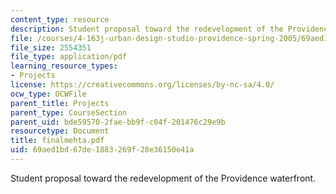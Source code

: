 ```yaml
---
content_type: resource
description: Student proposal toward the redevelopment of the Providence waterfront.
file: /courses/4-163j-urban-design-studio-providence-spring-2005/69aed1bd67de1883269f28e36150e41a_finalmehta.pdf
file_size: 2554351
file_type: application/pdf
learning_resource_types:
- Projects
license: https://creativecommons.org/licenses/by-nc-sa/4.0/
ocw_type: OCWFile
parent_title: Projects
parent_type: CourseSection
parent_uid: bde59570-2fae-bb9f-c04f-201476c29e9b
resourcetype: Document
title: finalmehta.pdf
uid: 69aed1bd-67de-1883-269f-28e36150e41a
---
```

Student proposal toward the redevelopment of the Providence waterfront.